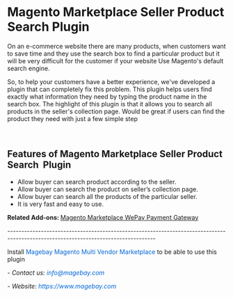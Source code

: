 <h1><strong>Magento Marketplace Seller Product Search Plugin</strong></h1>

<p>On an e-commerce website there are many products, when customers want to save time and they use the search box to find a particular product but it will be very difficult for the customer if your website Use Magento&#39;s default search engine.</p>

<p>So, to help your customers have a better experience, we&#39;ve developed a plugin that can completely fix this problem. This plugin helps users find exactly what information they need by typing the product name in the search box. The highlight of this plugin is that it allows you to search all products in the seller&#39;s collection page. Would be great if users can find the product they need with just a few simple step</p>

<p>&nbsp;</p>

<h2><strong>Features of Magento Marketplace Seller Product Search &nbsp;Plugin</strong></h2>

<ul>
	<li>Allow buyer can search product according to the seller.</li>
	<li>Allow buyer can search the product on seller&rsquo;s collection page.</li>
	<li>Allow buyer can search all the products of the particular seller.</li>
	<li>It is very fast and easy to use.</li>
</ul>

<p><strong>Related Add-ons:&nbsp;</strong><a href="https://github.com/magebaycom/magento-marketplace-wepay-payment-gateway">Magento Marketplace WePay Payment Gateway</a></p>

<p>-----------------------------------------------------------------------------------------------------------------------------------</p>

<p>Install&nbsp;<a href="https://www.magebay.com/magento-multi-vendor-marketplace-extension" style="box-sizing: border-box; background-color: transparent; color: rgb(3, 102, 214); text-decoration-line: none;">Magebay Magento Multi Vendor Marketplace</a>&nbsp;to be able to use this plugin</p>

<p><em>- Contact&nbsp;us:&nbsp;<a href="mailto:info@magebay.com" style="box-sizing: border-box; background-color: transparent; color: rgb(3, 102, 214); text-decoration-line: none;">info@magebay.com</a></em></p>

<p><em>- Website:&nbsp;<a href="https://www.magebay.com/" style="box-sizing: border-box; background-color: transparent; color: rgb(3, 102, 214); text-decoration-line: none;">https://www.magebay.com</a></em></p>
